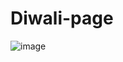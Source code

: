 # Diwali-page

![image](https://user-images.githubusercontent.com/105452265/208228256-ec48b21d-b513-47f7-9397-dab28ed470fe.png)
